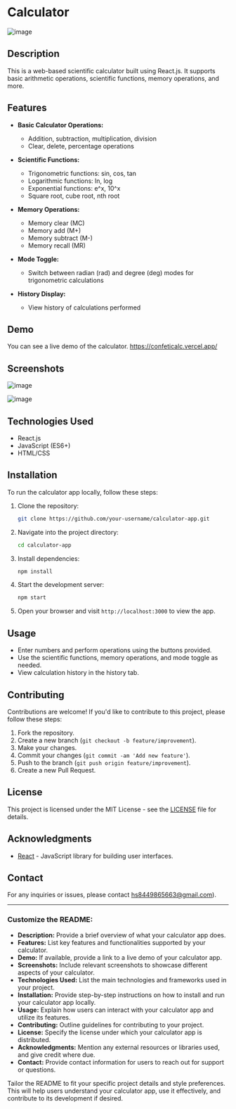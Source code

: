 
# Calculator 


![image](https://github.com/CoderHArsit/Confeticalc/assets/89967244/15ef8355-bfb5-4b47-8dc2-e2e6be2e85c3)

## Description

This is a web-based scientific calculator built using React.js. It supports basic arithmetic operations, scientific functions, memory operations, and more.

## Features

- **Basic Calculator Operations:**
  - Addition, subtraction, multiplication, division
  - Clear, delete, percentage operations

- **Scientific Functions:**
  - Trigonometric functions: sin, cos, tan
  - Logarithmic functions: ln, log
  - Exponential functions: e^x, 10^x
  - Square root, cube root, nth root

- **Memory Operations:**
  - Memory clear (MC)
  - Memory add (M+)
  - Memory subtract (M-)
  - Memory recall (MR)

- **Mode Toggle:**
  - Switch between radian (rad) and degree (deg) modes for trigonometric calculations

- **History Display:**
  - View history of calculations performed

## Demo

You can see a live demo of the calculator. https://confeticalc.vercel.app/

## Screenshots


![image](https://github.com/CoderHArsit/Confeticalc/assets/89967244/6601380e-30d5-4c39-986b-377097c90522)

![image](https://github.com/CoderHArsit/Confeticalc/assets/89967244/ba927896-a216-44e2-a949-b3c8ee988365)



## Technologies Used

- React.js
- JavaScript (ES6+)
- HTML/CSS

## Installation

To run the calculator app locally, follow these steps:

1. Clone the repository:

   ```bash
   git clone https://github.com/your-username/calculator-app.git
   ```

2. Navigate into the project directory:

   ```bash
   cd calculator-app
   ```

3. Install dependencies:

   ```bash
   npm install
   ```

4. Start the development server:

   ```bash
   npm start
   ```

5. Open your browser and visit `http://localhost:3000` to view the app.

## Usage

- Enter numbers and perform operations using the buttons provided.
- Use the scientific functions, memory operations, and mode toggle as needed.
- View calculation history in the history tab.

## Contributing

Contributions are welcome! If you'd like to contribute to this project, please follow these steps:

1. Fork the repository.
2. Create a new branch (`git checkout -b feature/improvement`).
3. Make your changes.
4. Commit your changes (`git commit -am 'Add new feature'`).
5. Push to the branch (`git push origin feature/improvement`).
6. Create a new Pull Request.

## License

This project is licensed under the MIT License - see the [LICENSE](./LICENSE) file for details.

## Acknowledgments

- [React](https://reactjs.org/) - JavaScript library for building user interfaces.

## Contact

For any inquiries or issues, please contact hs8449865663@gmail.com).

---

### Customize the README:

- **Description:** Provide a brief overview of what your calculator app does.
- **Features:** List key features and functionalities supported by your calculator.
- **Demo:** If available, provide a link to a live demo of your calculator app.
- **Screenshots:** Include relevant screenshots to showcase different aspects of your calculator.
- **Technologies Used:** List the main technologies and frameworks used in your project.
- **Installation:** Provide step-by-step instructions on how to install and run your calculator app locally.
- **Usage:** Explain how users can interact with your calculator app and utilize its features.
- **Contributing:** Outline guidelines for contributing to your project.
- **License:** Specify the license under which your calculator app is distributed.
- **Acknowledgments:** Mention any external resources or libraries used, and give credit where due.
- **Contact:** Provide contact information for users to reach out for support or questions.

Tailor the README to fit your specific project details and style preferences. This will help users understand your calculator app, use it effectively, and contribute to its development if desired.
